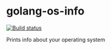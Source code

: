 # golang-os-info

[![Build status](https://ci.appveyor.com/api/projects/status/x4vgrqq97s9pvcke/branch/master?svg=true)](https://ci.appveyor.com/project/rosenhouse/golang-os-info/branch/master)

Prints info about your operating system
